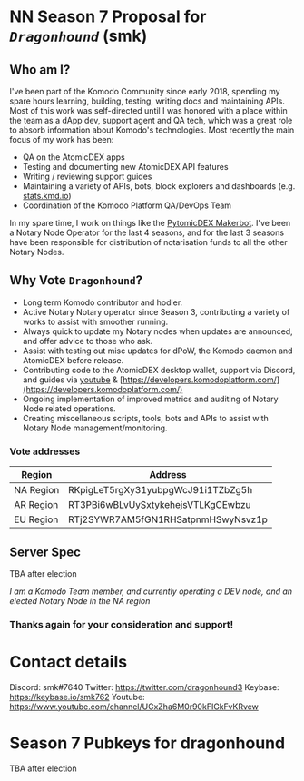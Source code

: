 # NN Season 7 Proposal for *`Dragonhound`* (smk)



## Who am I?
I've been part of the Komodo Community since early 2018, spending my spare hours learning, building, testing, writing docs and maintaining APIs.
Most of this work was self-directed until I was honored with a place within the team as a dApp dev, support agent and QA tech, which was a great role to absorb information about Komodo's technologies.
Most recently the main focus of my work has been:
- QA on the AtomicDEX apps
- Testing and documenting new AtomicDEX API features
- Writing / reviewing support guides
- Maintaining a variety of APIs, bots, block explorers and dashboards (e.g. [stats.kmd.io](http://stats.kmd.io))
- Coordination of the Komodo Platform QA/DevOps Team

In my spare time, I work on things like the [PytomicDEX Makerbot](https://github.com/smk762/pytomicDEX_makerbot).
I've been a Notary Node Operator for the last 4 seasons, and for the last 3 seasons have been responsible for distribution of notarisation funds to all the other Notary Nodes.

## Why Vote `Dragonhound`?
- Long term Komodo contributor and hodler. 
- Active Notary Notary operator since Season 3, contributing a variety of works to assist with smoother running.
- Always quick to update my Notary nodes when updates are announced, and offer advice to those who ask.
- Assist with testing out misc updates for dPoW, the Komodo daemon and AtomicDEX before release.
- Contributing code to the AtomicDEX desktop wallet, support via Discord, and guides via [youtube](https://www.youtube.com/channel/UCxZha6M0r90kFIGkFvKRvcw) & [https://developers.komodoplatform.com/](https://developers.komodoplatform.com/)
- Ongoing implementation of improved metrics and auditing of Notary Node related operations.
- Creating miscellaneous scripts, tools, bots and APIs to assist with Notary Node management/monitoring.


### Vote addresses
| Region | Address |
|--------|---------|
| NA Region | RKpigLeT5rgXy31yubpgWcJ91i1TZbZg5h |
| AR Region | RT3PBi6wBLvUySxtykehejsVTLKgCEwbzu |
| EU Region | RTj2SYWR7AM5fGN1RHSatpnmHSwyNsvz1p |


## Server Spec

TBA after election

_I am a Komodo Team member, and currently operating a DEV node, and an elected Notary Node in the NA region_

### Thanks again for your consideration and support!

# Contact details
Discord: smk#7640
Twitter: https://twitter.com/dragonhound3
Keybase: https://keybase.io/smk762
Youtube: https://www.youtube.com/channel/UCxZha6M0r90kFIGkFvKRvcw

# Season 7 Pubkeys for dragonhound #

TBA after election

